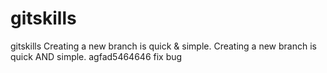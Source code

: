 # gitskills
gitskills
Creating a new branch is quick & simple.
Creating a new branch is quick AND simple.
agfad5464646
fix bug
